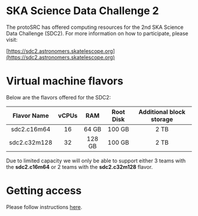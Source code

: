 # SKA Science Data Challenge 2

The protoSRC has offered computing resources for the 2nd SKA Science Data Challenge (SDC2).
For more information on how to participate, please visit:

[https://sdc2.astronomers.skatelescope.org](https://sdc2.astronomers.skatelescope.org)

# Virtual machine flavors

Below are the flavors offered for the SDC2:

| Flavor Name  | vCPUs | RAM    | Root Disk | Additional block storage |
|:------------:|:-----:|:------:|:---------:|:------------------------:|
| sdc2.c16m64  | 16    | 64 GB  | 100 GB | 2 TB |
| sdc2.c32m128 | 32    | 128 GB | 100 GB | 2 TB |

Due to limited capacity we will only be able to support either 3 teams with the **sdc2.c16m64**
or 2 teams with the **sdc2.c32m128** flavor.

# Getting access

Please follow instructions [here](access.md).
